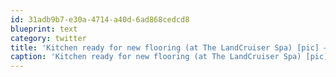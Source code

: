 ```yaml
---
id: 31adb9b7-e30a-4714-a40d-6ad868cedcd8
blueprint: text
category: twitter
title: 'Kitchen ready for new flooring (at The LandCruiser Spa) [pic] — path.com/p/10HzLu'
caption: 'Kitchen ready for new flooring (at The LandCruiser Spa) [pic] — <a href="http://path.com/p/10HzLu" title="http://path.com/p/10HzLu" class="link link_untco">path.com/p/10HzLu</a>'
---
```

